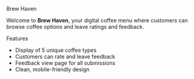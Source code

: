 Brew Haven

Welcome to **Brew Haven**, your digital coffee menu where customers can browse coffee options and leave ratings and feedback.

Features
- Display of 5 unique coffee types
- Customers can rate and leave feedback
- Feedback view page for all submissions
- Clean, mobile-friendly design
